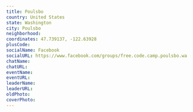 ```yaml
---
title: Poulsbo
country: United States
state: Washington
city: Poulsbo
neighborhood: 
coordinates: 47.739137, -122.63928
plusCode:
socialName: Facebook
socialURL: https://www.facebook.com/groups/free.code.camp.poulsbo.wa
chatName:
chatURL:
eventName:
eventURL:
leaderName:
leaderURL:
oldPhoto: 
coverPhoto:
---
```

